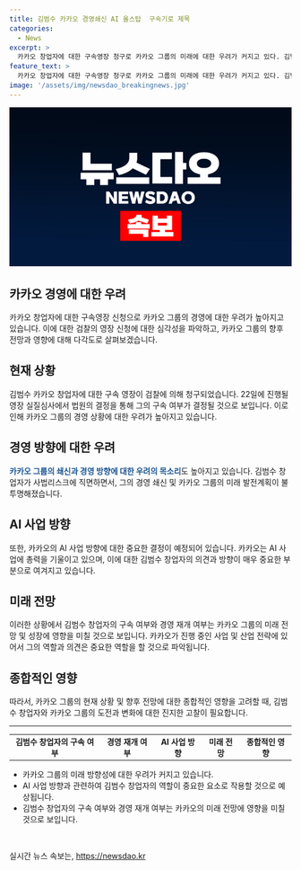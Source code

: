 ```yaml
---
title: 김범수 카카오 경영쇄신 AI 올스탑  구속기로 제목
categories:
  - News
excerpt: >
  카카오 창업자에 대한 구속영장 청구로 카카오 그룹의 미래에 대한 우려가 커지고 있다. 김범수 창업자는 SM엔터 인수 과정에서 주가 조작 혐의로 수사를 받고 있으며, 이에 따라 AI 및 글로벌 사업 등의 전략에 차질이 우려된다. 또한, 사법리스크로 인해 김 창업자의 경영 복귀와 카카오 그룹의 쇄신이 논의되고 있으며, 카카오의 AI 사업 방향에 대한 중요한 결정이 이뤄지면서 김범수의 입장이 중요시되고 있다. 불거진 사업리스크와 구속영장 청구로 인해 향후 성장동력을 놓칠 우려가 제기되고 있다.
feature_text: >
  카카오 창업자에 대한 구속영장 청구로 카카오 그룹의 미래에 대한 우려가 커지고 있다. 김범수 창업자는 SM엔터 인수 과정에서 주가 조작 혐의로 수사를 받고 있으며, 이에 따라 AI 및 글로벌 사업 등의 전략에 차질이 우려된다. 또한, 사법리스크로 인해 김 창업자의 경영 복귀와 카카오 그룹의 쇄신이 논의되고 있으며, 카카오의 AI 사업 방향에 대한 중요한 결정이 이뤄지면서 김범수의 입장이 중요시되고 있다. 불거진 사업리스크와 구속영장 청구로 인해 향후 성장동력을 놓칠 우려가 제기되고 있다.
image: '/assets/img/newsdao_breakingnews.jpg'
---
```


<p><img src="/assets/img/newsdao_breakingnews.jpg" alt="ranknews 속보" /></p>

<h2>카카오 경영에 대한 우려</h2>

<p data-ke-size="size16">카카오 창업자에 대한 구속영장 신청으로 카카오 그룹의 경영에 대한 우려가 높아지고 있습니다. 이에 대한 검찰의 영장 신청에 대한 심각성을 파악하고, 카카오 그룹의 향후 전망과 영향에 대해 다각도로 살펴보겠습니다.</p>

<h2>현재 상황</h2>

<p data-ke-size="size16">김범수 카카오 창업자에 대한 구속 영장이 검찰에 의해 청구되었습니다. 22일에 진행될 영장 실질심사에서 법원의 결정을 통해 그의 구속 여부가 결정될 것으로 보입니다. 이로 인해 카카오 그룹의 경영 상황에 대한 우려가 높아지고 있습니다.</p>

<h2>경영 방향에 대한 우려</h2>

<p data-ke-size="size16"><b><span style="color: #1a5490;">카카오 그룹의 쇄신과 경영 방향에 대한 우려의 목소리</span></b>도 높아지고 있습니다. 김범수 창업자가 사법리스크에 직면하면서, 그의 경영 쇄신 및 카카오 그룹의 미래 발전계획이 불투명해졌습니다.</p>

<h2>AI 사업 방향</h2>

<p data-ke-size="size16">또한, 카카오의 AI 사업 방향에 대한 중요한 결정이 예정되어 있습니다. 카카오는 AI 사업에 총력을 기울이고 있으며, 이에 대한 김범수 창업자의 의견과 방향이 매우 중요한 부분으로 여겨지고 있습니다.</p>

<h2>미래 전망</h2>

<p data-ke-size="size16">이러한 상황에서 김범수 창업자의 구속 여부와 경영 재개 여부는 카카오 그룹의 미래 전망 및 성장에 영향을 미칠 것으로 보입니다. 카카오가 진행 중인 사업 및 산업 전략에 있어서 그의 역할과 의견은 중요한 역할을 할 것으로 파악됩니다.</p>

<h2>종합적인 영향</h2>

<p data-ke-size="size16">따라서, 카카오 그룹의 현재 상황 및 향후 전망에 대한 종합적인 영향을 고려할 때, 김범수 창업자와 카카오 그룹의 도전과 변화에 대한 진지한 고찰이 필요합니다.</p>

<hr>

<table>
    <tr>
        <td style="text-align: center; height: 17px;"><b>김범수 창업자의 구속 여부</b></td>
        <td style="text-align: center; height: 17px;"><b>경영 재개 여부</b></td>
        <td style="text-align: center; height: 17px;"><b>AI 사업 방향</b></td>
        <td style="text-align: center; height: 17px;"><b>미래 전망</b></td>
        <td style="text-align: center; height: 17px;"><b>종합적인 영향</b></td>
    </tr>
</table>

<ul>
    <li>카카오 그룹의 미래 방향성에 대한 우려가 커지고 있습니다.</li>
    <li>AI 사업 방향과 관련하여 김범수 창업자의 역할이 중요한 요소로 작용할 것으로 예상됩니다.</li>
    <li>김범수 창업자의 구속 여부와 경영 재개 여부는 카카오의 미래 전망에 영향을 미칠 것으로 보입니다.</li>
</ul>

<p data-ke-size="size16">&nbsp;</p>
실시간 뉴스 속보는, <a href="https://newsdao.kr" rel="dofollow">https://newsdao.kr</a>



